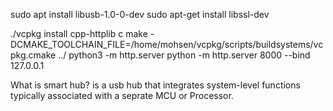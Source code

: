 

sudo apt install libusb-1.0-0-dev
sudo apt-get install libssl-dev

./vcpkg install cpp-httplib
c
make -DCMAKE_TOOLCHAIN_FILE=/home/mohsen/vcpkg/scripts/buildsystems/vcpkg.cmake  ../
python3 -m http.server
python -m http.server 8000 --bind 127.0.0.1

What is smart hub?
is a usb hub that integrates system-level functions typically associated with a seprate MCU or Processor.